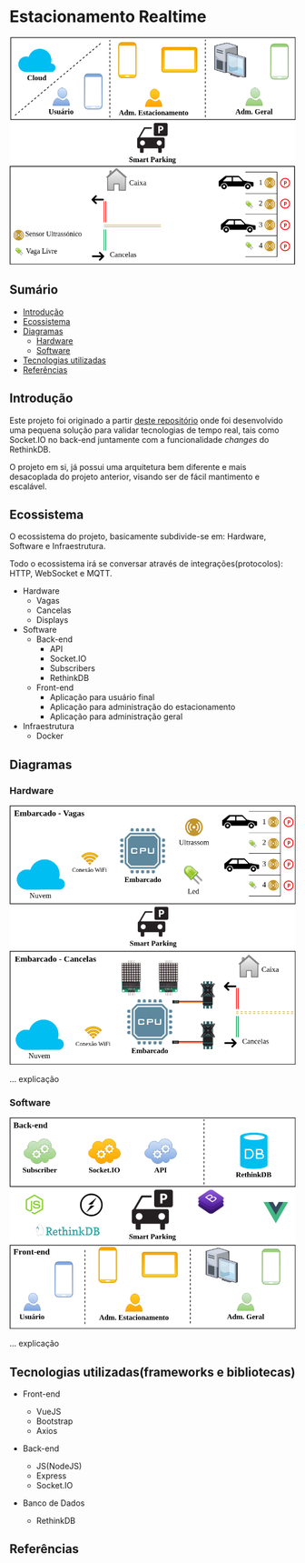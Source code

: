 # Estacionamento Realtime

![img](https://raw.githubusercontent.com/douglaszuqueto/estacionamento/master/.github/diagrama.png)

## Sumário

* [Introdução](#introdução)
* [Ecossistema](#ecossistema)
* [Diagramas](#diagramas)
  * [Hardware](#hardware)
  * [Software](#software)
* [Tecnologias utilizadas](#tecnologias-utilizadas)
* [Referências](#referências)

## Introdução

Este projeto foi originado a partir [deste repositório](https://github.com/douglaszuqueto/estacionamento-realtime) onde foi desenvolvido uma pequena
solução para validar tecnologias de tempo real, tais como Socket.IO no back-end juntamente com a funcionalidade *changes* do RethinkDB.

O projeto em si, já possui uma arquitetura bem diferente e mais desacoplada do projeto anterior, visando ser de fácil mantimento e escalável.

## Ecossistema

O ecossistema do projeto, basicamente subdivide-se em: Hardware, Software e Infraestrutura.

Todo o ecossistema irá se conversar através de integrações(protocolos): HTTP, WebSocket e MQTT.

* Hardware
  * Vagas
  * Cancelas
  * Displays
* Software
  * Back-end
    * API
    * Socket.IO
    * Subscribers
    * RethinkDB
  * Front-end
    * Aplicação para usuário final
    * Aplicação para administração do estacionamento
    * Aplicação para administração geral
* Infraestrutura
  * Docker

## Diagramas

### Hardware
![img](https://raw.githubusercontent.com/douglaszuqueto/estacionamento/master/.github/diagrama-hardware.png)

... explicação


### Software
![img](https://raw.githubusercontent.com/douglaszuqueto/estacionamento/master/.github/diagrama-software.png)

... explicação


## Tecnologias utilizadas(frameworks e bibliotecas)

* Front-end
  * VueJS
  * Bootstrap
  * Axios
* Back-end
  * JS(NodeJS)
  * Express
  * Socket.IO

* Banco de Dados
  * RethinkDB

## Referências
